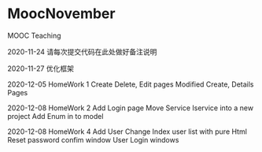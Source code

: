 # MoocNovember
MOOC Teaching

2020-11-24 请每次提交代码在此处做好备注说明

2020-11-27 优化框架

2020-12-05 HomeWork 1
           Create Delete, Edit pages
           Modified Create, Details Pages  


2020-12-08 HomeWork 2
           Add Login page
           Move Service Iservice into a new project
           Add Enum in to model

2020-12-08 HomeWork 4
           Add User
           Change Index user list with pure Html
           Reset password confim window
           User Login windows

